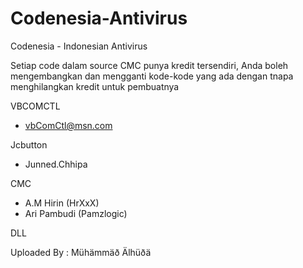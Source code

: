 Codenesia-Antivirus
===================

Codenesia - Indonesian Antivirus

Setiap code dalam source CMC punya kredit tersendiri,
Anda boleh mengembangkan dan mengganti kode-kode yang ada dengan tnapa menghilangkan kredit untuk pembuatnya

VBCOMCTL
- vbComCtl@msn.com

Jcbutton
- Junned.Chhipa

CMC
- A.M Hirin (HrXxX)
- Ari Pambudi (Pamzlogic)

DLL

Uploaded By : Mühämmäð Älhüðä
